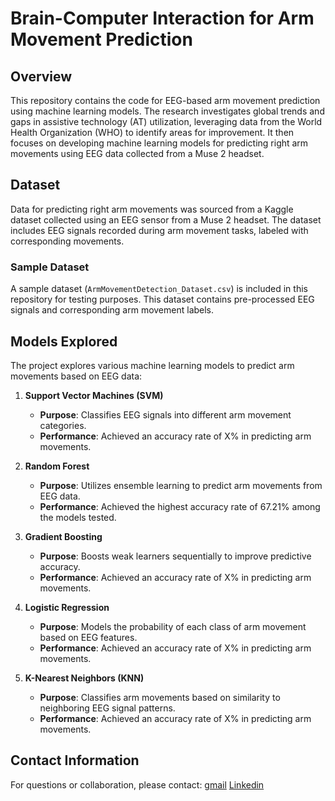 # Brain-Computer Interaction for Arm Movement Prediction

## Overview

This repository contains the code for EEG-based arm movement prediction using machine learning models. The research investigates global trends and gaps in assistive technology (AT) utilization, leveraging data from the World Health Organization (WHO) to identify areas for improvement. It then focuses on developing machine learning models for predicting right arm movements using EEG data collected from a Muse 2 headset.

## Dataset

Data for predicting right arm movements was sourced from a Kaggle dataset collected using an EEG sensor from a Muse 2 headset. The dataset includes EEG signals recorded during arm movement tasks, labeled with corresponding movements.

### Sample Dataset

A sample dataset (`ArmMovementDetection_Dataset.csv`) is included in this repository for testing purposes. This dataset contains pre-processed EEG signals and corresponding arm movement labels.

## Models Explored

The project explores various machine learning models to predict arm movements based on EEG data:

1. **Support Vector Machines (SVM)**
   - **Purpose**: Classifies EEG signals into different arm movement categories.
   - **Performance**: Achieved an accuracy rate of X% in predicting arm movements.

2. **Random Forest**
   - **Purpose**: Utilizes ensemble learning to predict arm movements from EEG data.
   - **Performance**: Achieved the highest accuracy rate of 67.21% among the models tested.

3. **Gradient Boosting**
   - **Purpose**: Boosts weak learners sequentially to improve predictive accuracy.
   - **Performance**: Achieved an accuracy rate of X% in predicting arm movements.

4. **Logistic Regression**
   - **Purpose**: Models the probability of each class of arm movement based on EEG features.
   - **Performance**: Achieved an accuracy rate of X% in predicting arm movements.

5. **K-Nearest Neighbors (KNN)**
   - **Purpose**: Classifies arm movements based on similarity to neighboring EEG signal patterns.
   - **Performance**: Achieved an accuracy rate of X% in predicting arm movements.

<h2 id="contact-information">Contact Information</h2>
  <p>For questions or collaboration, please contact: 
   <a href="malikhamna107@gmail.com">gmail</a>
   <a href="https://www.linkedin.com/in/hamnamalik107/">Linkedin</a>
  </p>


